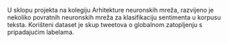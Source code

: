 U sklopu projekta na kolegiju Arhitekture neuronskih mreža, razvijeno je nekoliko povratnih neuronskih mreža za klasifikaciju sentimenta u korpusu teksta. Korišteni dataset je skup tweetova o globalnom zatopljenju s pripadajućim labelama. 
